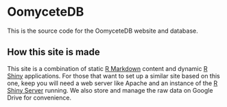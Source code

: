 # OomyceteDB

This is the source code for the OomyceteDB website and database.

## How this site is made

This site is a combination of static [R Markdown](https://rmarkdown.rstudio.com/rmarkdown_websites.html) content and dynamic [R Shiny](https://shiny.rstudio.com/) applications.
For those that want to set up a similar site based on this one, keep you will need a web server like Apache and an instance of the [R Shiny Server](https://www.rstudio.com/products/shiny/shiny-server/) running. We also store and manage the raw data on Google Drive for convenience.